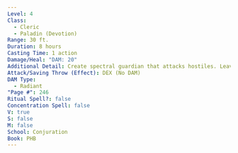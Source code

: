 ```yaml
---
Level: 4
Class:
  - Cleric
  - Paladin (Devotion)
Range: 30 ft.
Duration: 8 hours
Casting Time: 1 action
Damage/Heal: "DAM: 20"
Additional Detail: Create spectral guardian that attacks hostiles. Leaves after dealing 60 DAM.
Attack/Saving Throw (Effect): DEX (No DAM)
DAM Type:
  - Radiant
"Page #": 246
Ritual Spell?: false
Concentration Spell: false
V: true
S: false
M: false
School: Conjuration
Book: PHB
---
```


